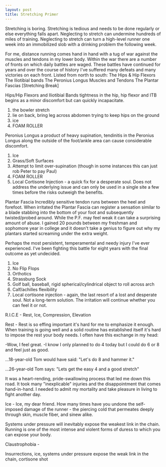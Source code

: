 ```yaml
---
layout: post
title: Stretching Primer
---
```


Stretching is boring. Stretching is tedious and needs to be done regularly or else everything falls apart. Neglecting to stretch can undermine hundreds of miles of training. Neglecting to stretch can turn a high-level runner one week into an immobilized slob with a drinking problem the following week.

For me, distance running comes hand in hand with a tug of war against the muscles and tendons in my lower body. Within the war there are a number of fronts on which daily battles are waged. These battles have continued for years and over the course of history I've suffered many defeats and many victories on each front. Listed from north to south:
The Hips &amp; Hip Flexors
The Iliotibial bands
The Peronius Longus Muscles and Tendons
The Plantar Fascias
[Stretching Break]

Hips/Hip Flexors and Iliotibial Bands
tightness in the hip, hip flexor and ITB begins as a minor discomfort but can quickly incapacitate.

1. the bowler stretch
2. lie on back, bring leg across abdomen trying to keep hips on the ground
3. ice
4. FOAM ROLLER

Peronius Longus
a product of heavy supination, tendinitis in the Peronius Longus along the outside of the foot/ankle area can cause considerable discomfort.

1. Ice
2. Grass/Soft Surfaces
3. Attempt to limit over-supination (though in some instances this can just rob Peter to pay Paul)
4. FOAM ROLLER
5. Local Cortisone Injection - a quick fix for a desperate soul. Does not address the underlying issue and can only be used in a single site a few times before the risks outweigh the benefits.

Plantar Fascia
Incredibly sensitive tendon runs between the heel and forefoot. When irritated the Plantar Fascia can register a sensation similar to a blade stabbing into the bottom of your foot and subsequently twisted/probed around. While the P.F. may feel weak it can take a surprising amount of abuse. I gained 20 pounds between my freshman and sophomore year in college and it doesn't take a genius to figure out why my plantars started screaming under the extra weight.

Perhaps the most persistent, temperamental and needy injury I've ever experienced. I've been fighting this battle for eight years with the final outcome as yet undecided.

1. Ice
2. No Flip Flops
3. Orthotics
4. Strassburg Sock
5. Golf ball, baseball, rigid spherical/cylindrical object to roll across arch
6. Calf/achilles flexibility
7. Local cortisone injection - again, the last resort of a lost and desperate soul. Not a long-term solution. The irritation will continue whether you can feel it or not.




R.I.C.E - Rest, Ice, Compression, Elevation

Rest - Rest is so effing important it's hard for me to emphasize it enough. When training is going well and a solid routine has established itself it's hard to impose the rest your body needs. I often have this exchange in my head:

-Wow, I feel great.
-I know I only planned to do 4 today but I could do 6 or 8 and feel just as good.

...18-year-old Tom would have said: "Let's do 8 and hammer it."

...26-year-old Tom says: "Lets get the easy 4 and a good stretch"

It was a heart-rending, pride-swallowing process that led me down this road. It took many "inexplicable" injuries and the disappointment that comes hand-in-hand. I needed to admit my mortality and take pleasure in living to fight another day.

Ice - Ice, my dear friend. How many times have you undone the self-imposed damage of the runner - the piercing cold that permeates deeply through skin, muscle fiber, and sinew alike.

Systems under pressure will inevitably expose the weakest link in the chain. Running is one of the most intense and violent forms of duress to which you can expose your body.

Claustrophobia -

Insurrections, ice, systems under pressure expose the weak link in the chain, cortisone shot

